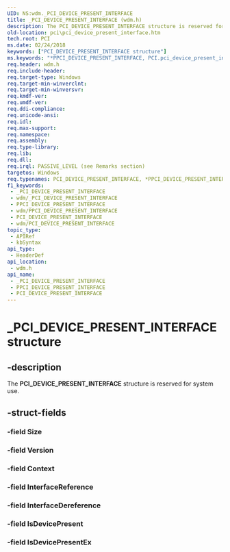 ```yaml
---
UID: NS:wdm._PCI_DEVICE_PRESENT_INTERFACE
title: _PCI_DEVICE_PRESENT_INTERFACE (wdm.h)
description: The PCI_DEVICE_PRESENT_INTERFACE structure is reserved for system use.
old-location: pci\pci_device_present_interface.htm
tech.root: PCI
ms.date: 02/24/2018
keywords: ["PCI_DEVICE_PRESENT_INTERFACE structure"]
ms.keywords: "*PPCI_DEVICE_PRESENT_INTERFACE, PCI.pci_device_present_interface, PCI_DEVICE_PRESENT_INTERFACE, PCI_DEVICE_PRESENT_INTERFACE structure [Buses], _PCI_DEVICE_PRESENT_INTERFACE, wdm/"
req.header: wdm.h
req.include-header: 
req.target-type: Windows
req.target-min-winverclnt: 
req.target-min-winversvr: 
req.kmdf-ver: 
req.umdf-ver: 
req.ddi-compliance: 
req.unicode-ansi: 
req.idl: 
req.max-support: 
req.namespace: 
req.assembly: 
req.type-library: 
req.lib: 
req.dll: 
req.irql: PASSIVE_LEVEL (see Remarks section)
targetos: Windows
req.typenames: PCI_DEVICE_PRESENT_INTERFACE, *PPCI_DEVICE_PRESENT_INTERFACE
f1_keywords:
 - _PCI_DEVICE_PRESENT_INTERFACE
 - wdm/_PCI_DEVICE_PRESENT_INTERFACE
 - PPCI_DEVICE_PRESENT_INTERFACE
 - wdm/PPCI_DEVICE_PRESENT_INTERFACE
 - PCI_DEVICE_PRESENT_INTERFACE
 - wdm/PCI_DEVICE_PRESENT_INTERFACE
topic_type:
 - APIRef
 - kbSyntax
api_type:
 - HeaderDef
api_location:
 - wdm.h
api_name:
 - _PCI_DEVICE_PRESENT_INTERFACE
 - PPCI_DEVICE_PRESENT_INTERFACE
 - PCI_DEVICE_PRESENT_INTERFACE
---
```


# _PCI_DEVICE_PRESENT_INTERFACE structure


## -description

The <b>PCI_DEVICE_PRESENT_INTERFACE</b> structure is reserved for system use.

## -struct-fields

### -field Size

### -field Version

### -field Context

### -field InterfaceReference

### -field InterfaceDereference

### -field IsDevicePresent

### -field IsDevicePresentEx
